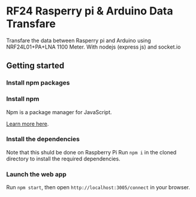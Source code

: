 # RF24 Rasperry pi & Arduino Data Transfare


Transfare the data between Rasperry pi and Arduino using  NRF24L01+PA+LNA 1100 Meter.
With nodejs (express js) and socket.io 

## Getting started

### Install npm packages

### Install npm

Npm is a package manager for JavaScript.

[Learn more here](https://docs.npmjs.com/getting-started/installing-node#install-npm--manage-npm-versions).



### Install the dependencies
Note that this shuld be done on Raspberry Pi
Run `npm i` in the cloned directory to install the required dependencies.

### Launch the web app

Run `npm start`, then open `http://localhost:3005/connect` in your browser.